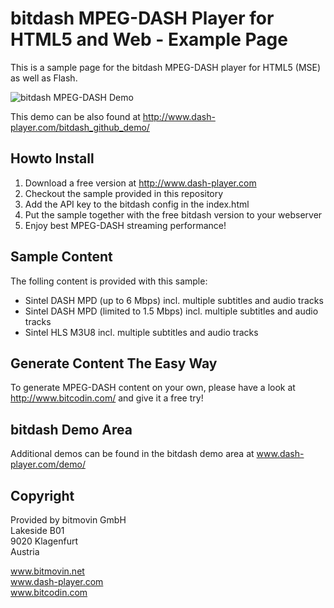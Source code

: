 # bitdash MPEG-DASH Player for HTML5 and Web - Example Page

This is a sample page for the bitdash MPEG-DASH player for HTML5 (MSE) as well as Flash. 

![bitdash MPEG-DASH Demo](https://raw.githubusercontent.com/bitmovin/bitdash-MPEG-DASH-demo/master/screenshot.png "bitdash MPEG-DASH Demo Page")

This demo can be also found at http://www.dash-player.com/bitdash_github_demo/ 

## Howto Install

1. Download a free version at http://www.dash-player.com
2. Checkout the sample provided in this repository
3. Add the API key to the bitdash config in the index.html
4. Put the sample together with the free bitdash version to your webserver
5. Enjoy best MPEG-DASH streaming performance! 

## Sample Content

The folling content is provided with this sample: 
* Sintel DASH MPD (up to 6 Mbps) incl. multiple subtitles and audio tracks
* Sintel DASH MPD (limited to 1.5 Mbps) incl. multiple subtitles and audio tracks
* Sintel HLS M3U8 incl. multiple subtitles and audio tracks

## Generate Content The Easy Way

To generate MPEG-DASH content on your own, please have a look at http://www.bitcodin.com/ and give it a free try!

## bitdash Demo Area

Additional demos can be found in the bitdash demo area at www.dash-player.com/demo/

## Copyright

Provided by bitmovin GmbH <br>
Lakeside B01<br>
9020 Klagenfurt<br>
Austria<br>

www.bitmovin.net<br>
www.dash-player.com<br>
www.bitcodin.com<br>
